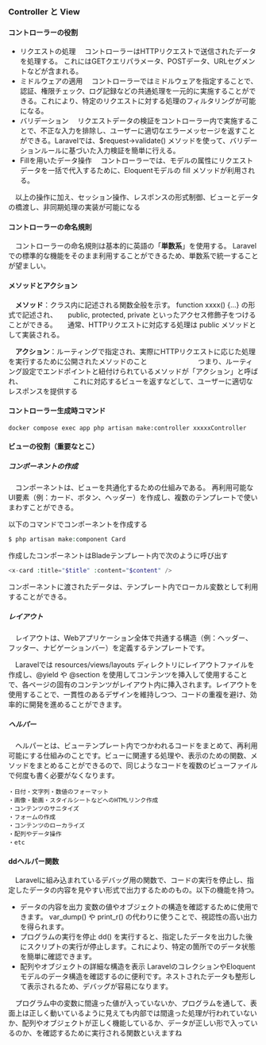 ### Controller と View

#### コントローラーの役割

- リクエストの処理
  　コントローラーはHTTPリクエストで送信されたデータを処理する。
  これにはGETクエリパラメータ、POSTデータ、URLセグメントなどが含まれる。
- ミドルウェアの適用
  　コントローラーではミドルウェアを指定することで、認証、権限チェック、ログ記録などの共通処理を一元的に実施することができる。これにより、特定のリクエストに対する処理のフィルタリングが可能になる。
- バリデーション
   　リクエストデータの検証をコントローラー内で実施することで、不正な入力を排除し、ユーザーに適切なエラーメッセージを返すことができる。Laravelでは、$request->validate() メソッドを使って、バリデーションルールに基づいた入力検証を簡単に行える。
- Fillを用いたデータ操作
  　コントローラーでは、モデルの属性にリクエストデータを一括で代入するために、Eloquentモデルの fill メソッドが利用される。

　以上の操作に加え、セッション操作、レスポンスの形式制御、ビューとデータの橋渡し、非同期処理の実装が可能になる

#### コントローラーの命名規則

　コントローラーの命名規則は基本的に英語の「**単数系**」を使用する。
Laravelでの標準的な機能をそのまま利用することができるため、単数系で統一することが望ましい。

#### メソッドとアクション

　**メソッド**：クラス内に記述される関数全般を示す。 function xxxx() {...} の形式で記述され、
		　  public, protected, private といったアクセス修飾子をつけることができる。
		　  通常、HTTPリクエストに対応する処理は public メソッドとして実装される。

　**アクション**：ルーティングで指定され、実際にHTTPリクエストに応じた処理を実行するために公開されたメソッドのこと
　　　　　　　つまり、ルーティング設定でエンドポイントと紐付けられているメソッドが「アクション」と呼ばれ、
　　　　　　　これに対応するビューを返すなどして、ユーザーに適切なレスポンスを提供する

#### コントローラー生成時コマンド

```
docker compose exec app php artisan make:controller xxxxxController 
```



#### ビューの役割（重要なとこ）

##### コンポーネントの作成

　コンポーネントは、ビューを共通化するための仕組みである。
再利用可能なUI要素（例：カード、ボタン、ヘッダー）を作成し、複数のテンプレートで使いまわすことができる。

以下のコマンドでコンポーネントを作成する
```php
$ php artisan make:component Card
```

作成したコンポーネントはBladeテンプレート内で次のように呼び出す
```php
<x-card :title="$title" :content="$content" />
```

コンポーネントに渡されたデータは、テンプレート内でローカル変数として利用することができる。

##### レイアウト

　レイアウトは、Webアプリケーション全体で共通する構造（例：ヘッダー、フッター、ナビゲーションバー）を定義するテンプレートです。

　Laravelでは resources/views/layouts ディレクトリにレイアウトファイルを作成し、@yield や @section を使用してコンテンツを挿入して使用することで、各ページの固有のコンテンツがレイアウト内に挿入されます。レイアウトを使用することで、一貫性のあるデザインを維持しつつ、コードの重複を避け、効率的に開発を進めることができます。

##### ヘルパー

　ヘルパーとは、ビューテンプレート内でつかわれるコードをまとめて、再利用可能にする仕組みのことです。ビューに関連する処理や、表示のための関数、メソッドをまとめることができるので、同じようなコードを複数のビューファイルで何度も書く必要がなくなります。

```
・日付・文字列・数値のフォーマット
・画像・動画・スタイルシートなどへのHTMLリンク作成
・コンテンツのサニタイズ
・フォームの作成
・コンテンツのローカライズ
・配列やデータ操作
・etc
```



#### ddヘルパー関数

　Laravelに組み込まれているデバッグ用の関数で、コードの実行を停止し、指定したデータの内容を見やすい形式で出力するためのもの。以下の機能を持つ。

- データの内容を出力
  変数の値やオブジェクトの構造を確認するために使用できます。 var_dump() や print_r() の代わりに使うことで、視認性の高い出力を得られます。
- プログラムの実行を停止
  dd() を実行すると、指定したデータを出力した後にスクリプトの実行が停止します。これにより、特定の箇所でのデータ状態を簡単に確認できます。
- 配列やオブジェクトの詳細な構造を表示
  LaravelのコレクションやEloquentモデルのデータ構造を確認するのに便利です。ネストされたデータも整形して表示されるため、デバッグが容易になります。

　プログラム中の変数に間違った値が入っていないか、プログラムを通して、表面上は正しく動いているように見えても内部では間違った処理が行われていないか、配列やオブジェクトが正しく機能しているか、データが正しい形で入っているのか、を確認するために実行される関数といえますね





















